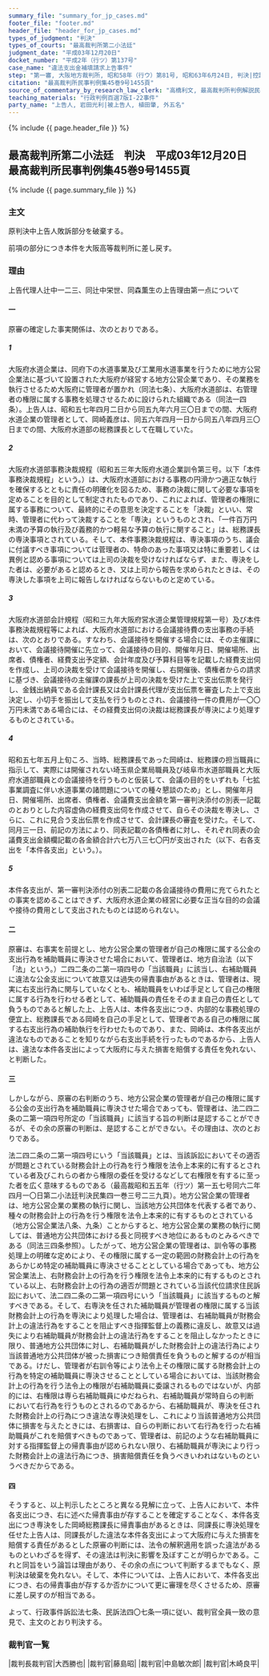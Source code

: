 ```yaml
---
summary_file: "summary_for_jp_cases.md"
footer_file: "footer.md"
header_file: "header_for_jp_cases.md"
types_of_judgment: "判決"
types_of_courts: "最高裁判所第二小法廷"
judgment_date: "平成03年12月20日"
docket_number: "平成2年（行ツ）第137号"
case_name: "違法支出金補填請求上告事件"
step: "第一審, 大阪地方裁判所, 昭和58年（行ウ）第81号, 昭和63年6月24日, 判決|控訴審, 大阪高等裁判所, 昭和63年（行コ）第27号, 平成2年4月26日, 判決"
citation: "最高裁判所民事判例集45巻9号1455頁"
source_of_commentary_by_research_law_clerk: "高橋利文, 最高裁判所判例解説民事篇平成3年度521頁"
teaching_materials: "行政判例百選7版I-22事件"
party_name: "上告人, 岩田光利|被上告人, 植田肇, 外五名"
---
```


{% include {{ page.header_file }}  %}

## 最高裁判所第二小法廷　判決　平成03年12月20日　最高裁判所民事判例集45巻9号1455頁




{% include {{ page.summary_file }}  %}






### 主文



原判決中上告人敗訴部分を破棄する。

前項の部分につき本件を大阪高等裁判所に差し戻す。





### 理由



上告代理人辻中一二三、同辻中栄世、同森薫生の上告理由第一点について

#### 一　

原審の確定した事実関係は、次のとおりである。

##### 1

大阪府水道企業は、同府下の水道事業及び工業用水道事業を行うために地方公営企業法に基づいて設置された大阪府が経営する地方公営企業であり、その業務を執行させるため大阪府に管理者が置かれ（同法七条）、大阪府水道部は、右管理者の権限に属する事務を処理させるために設けられた組織である（同法一四条）。上告人は、昭和五七年四月二日から同五九年六月三〇日までの間、大阪府水道企業の管理者として、岡崎義彦は、同五六年四月一日から同五八年四月三〇日までの間、大阪府水道部の総務課長として在職していた。

##### 2

大阪府水道部事務決裁規程（昭和五三年大阪府水道企業訓令第三号。以下「本件事務決裁規程」という。）は、大阪府水道部における事務の円滑かつ適正な執行を確保するとともに責任の明確化を図るため、事務の決裁に関して必要な事項を定めることを目的として制定されたものであり、これによれば、管理者の権限に属する事務について、最終的にその意思を決定することを「決裁」といい、常時、管理者に代わって決裁することを「専決」というものとされ、「一件百万円未満の予算の執行及び義務的かつ軽易な予算の執行に関すること」は、総務課長の専決事項とされている。そして、本件事務決裁規程は、専決事項のうち、議会に付議すべき事項については菅理者の、特命のあった事項又は特に重要若しくは異例と認める事項については上司の決裁を受けなければならず、また、専決をした者は、必要があると認めるとき、又は上司から報告を求められたときは、その専決した事項を上司に報告しなければならないものと定めている。

##### 3

大阪府水道部会計規程（昭和三九年大阪府営水道企業管理規程第一号）及び本件事務決裁規程等によれば、大阪府水道部における会議接待費の支出事務の手続は、次のとおりである。すなわち、会議接待を開催する場合には、その主催課において、会議接待開催に先立って、会議接待の目的、開催年月日、開催場所、出席者、債権者、経費支出予定額、会計年度及び予算科目等を記載した経費支出伺を作成し、上司の決裁を受けて会議接待を開催し、右開催後、債権者からの請求に基づき、会議接待の主催課の課長が上司の決裁を受けた上で支出伝票を発行し、金銭出納員である会計課長又は会計課長代理が支出伝票を審査した上で支出決定し、小切手を振出して支払を行うものとされ、会議接待一件の費用が一〇〇万円未満である場合には、その経費支出伺の決裁は総務課長が専決により処理するものとされている。

##### 4

昭和五七年五月上旬ころ、当時、総務課長であった岡崎は、総務課の担当職員に指示して、実際には開催されない埼玉県企業局職員及び岐阜市水道部職員と大阪府水道部職員との会議接待を行うものと仮装して、会議の目的をいずれも「七拡事業調査に伴い水道事業の諸問題についての種々懇談のため」とし、開催年月日、開催場所、出席者、債権者、会議費支出金額を第一審判決添付の別表一記載のとおりとした内容虚偽の経費支出伺を作成させて、自らその決裁を専決し、さらに、これに見合う支出伝票を作成させて、会計課長の審査を受けた。そして、同月三一日、前記の方法により、同表記載の各債権者に対し、それぞれ同表の会議費支出金額欄記載の各金額合計六七万八三七〇円が支出された（以下、右各支出を「本件各支出」という。）。

##### 5

本件各支出が、第一審判決添付の別表二記載の各会議接待の費用に充てられたとの事実を認めることはできず、大阪府水道企業の経営に必要な正当な目的の会議や接待の費用として支出されたものとは認められない。

#### 二

原審は、右事実を前提とし、地方公営企業の管理者が自己の権限に属する公金の支出行為を補助職員に専決させた場合において、管理者は、地方自治法（以下「法」という。）二四二条の二第一項四号の「当該職員」に該当し、右補助職員に違法な公金支出について故意又は過失の帰責事由があるときは、管理者は、現実に右支出行為に関与していなくとも、補助職員をいわば手足として自己の権限に属する行為を行わせる者として、補助職員の責任をそのまま自己の責任として負うものであると解した上、上告人は、本件各支出につき、内部的な事務処理の便宜上、総務課長である岡崎を自己の手足として、管理者である自己の権限に属する右支出行為の補助執行を行わせたものであり、また、岡崎は、本件各支出が違法なものであることを知りながら右支出手続を行ったものであるから、上告人は、違法な本件各支出によって大阪府に与えた損害を賠償する責任を免れない、と判断した。

#### 三

しかしながら、原審の右判断のうち、地方公営企業の管理者が自己の権限に属する公金の支出行為を補助職員に専決させた場合であっても、管理者は、法二四二条の二第一項四号所定の「当該職員」に該当する旨の判断は是認することができるが、その余の原審の判断は、是認することができない。その理由は、次のとおりである。

法二四二条の二第一項四号にいう「当該職員」とは、当該訴訟においてその適否が問題とされている財務会計上の行為を行う権限を法令上本来的に有するとされている者及びこれらの者から権限の委任を受けるなどして右権限を有するに至った者を広く意味するものである（最高裁昭和五五年（行ツ）第一五七号同六二年四月一〇日第二小法廷判決民集四一巻三号二三九頁）。地方公営企業の管理者は、地方公営企業の業務の執行に関し、当該地方公共団体を代表する者であり、種々の財務会計上の行為を行う権限を法令上本来的に有するものとされている（地方公営企業法八条、九条）ことからすると、地方公営企業の業務の執行に関しては、普通地方公共団体における長と同視すべき地位にあるものとみるべきである（同法三四条参照）。したがって、地方公営企業の管理者は、訓令等の事務処理上の明確な定めにより、その権限に属する一定の範囲の財務会計上の行為をあらかじめ特定の補助職員に専決させることとしている場合であっても、地方公営企業法上、右財務会計上の行為を行う権限を法令上本来的に有するものとされている以上、右財務会計上の行為の適否が問題とされている当該代位請求住民訴訟において、法二四二条の二第一項四号にいう「当該職員」に該当するものと解すべきである。そして、右専決を任された補助職員が管理者の権限に属する当該財務会計上の行為を専決により処理した場合は、管理者は、右補助職員が財務会計上の違法行為をすることを阻止すべき指揮監督上の義務に違反し、故意又は過失により右補助職員が財務会計上の違法行為をすることを阻止しなかったときに限り、普通地方公共団体に対し、右補助職員がした財務会計上の違法行為により当該普通地方公共団体が被った損害につき賠償責任を負うものと解するのが相当である。けだし、管理者が右訓令等により法令上その権限に属する財務会計上の行為を特定の補助職員に専決させることとしている場合においては、当該財務会計上の行為を行う法令上の権限が右補助職員に委譲されるものではないが、内部的には、右権限は専ら右補助職員にゆだねられ、右補助職員が常時自らの判断において右行為を行うものとされるのであるから、右補助職員が、専決を任された財務会計上の行為につき違法な専決処理をし、これにより当該普通地方公共団体に損害を与えたときには、右損害は、自らの判断において右行為を行った右補助職員がこれを賠償すべきものであって、管理者は、前記のような右補助職員に対する指揮監督上の帰責事由が認められない限り、右補助職員が専決により行った財務会計上の違法行為につき、損害賠償責任を負うべきいわれはないものというべきだからである。

#### 四

そうすると、以上判示したところと異なる見解に立って、上告人において、本件各支出につき、右に述べた帰責事由が存することを確定することなく、本件各支出につき専決をした岡崎総務課長に帰責事由があるときは、同課長に専決処理を任せた上告人は、同課長がした違法な本件各支出によって大阪府に与えた損害を賠償する責任があるとした原審の判断には、法令の解釈適用を誤った違法があるものといわざるを得ず、その違法は判決に影響を及ぼすことが明らかである。これと同旨をいう論旨は理由があり、その余の点について判断するまでもなく、原判決は破棄を免れない。そして、本件については、上告人において、本件各支出につき、右の帰責事由が存するか否かについて更に審理を尽くさせるため、原審に差し戻すのが相当である。

よって、行政事件訴訟法七条、民訴法四〇七条一項に従い、裁判官全員一致の意見で、主文のとおり判決する。

### 裁判官一覧

|裁判長裁判官|大西勝也|
|裁判官|藤島昭|
|裁判官|中島敏次郎|
|裁判官|木崎良平|








